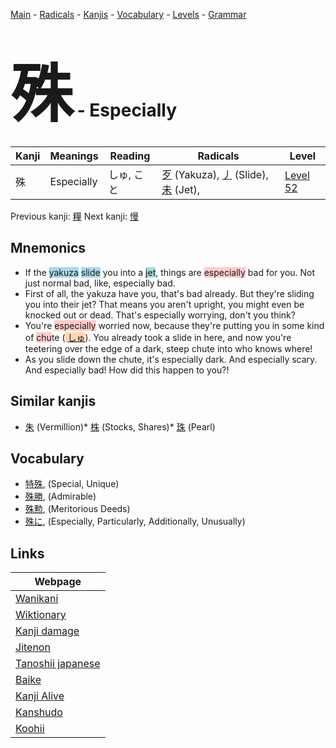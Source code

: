 <style> bigfont {font-size: 100px}</style>
[Main](../index.md) -
[Radicals](../radicals.md) -
[Kanjis](../kanjis.md) -
[Vocabulary](../vocabulary.md) -
[Levels](../levels.md) -
[Grammar](../grammar.md)
# <bigfont> 殊</bigfont> - Especially 

| Kanji | Meanings | Reading | Radicals | Level |
| --- | --- | --- | --- | --- |
| 殊 | Especially | しゅ, こと | [歹](../radicals/歹.md) (Yakuza), [丿](../radicals/丿.md) (Slide), [未](../radicals/未.md) (Jet),  | [Level 52](../levels/wk_level52.md) |

Previous kanji: [糧](糧.md) Next kanji: [慢](慢.md) 

## Mnemonics
 * If the <span style="background-color:#ADD8E6"> yakuza</span> <span style="background-color:#ADD8E6"> slide</span> you into a <span style="background-color:#ADD8E6"> jet</span>, things are <span style="background-color:#ffcccb"> especially</span> bad for you. Not just normal bad, like, especially bad.
* First of all, the yakuza have you, that's bad already. But they're sliding you into their jet? That means you aren't upright, you might even be knocked out or dead. That's especially worrying, don't you think?
* You're <span style="background-color:#ffcccb"> especially</span> worried now, because they're putting you in some kind of <span style="background-color:#ffcccb"> chu</span>te (<span style="background-color:#fed8b1"> [しゅ](https://jisho.org/search/しゅ)</span>). You already took a slide in here, and now you're teetering over the edge of a dark, steep chute into who knows where!
* As you slide down the chute, it's especially dark. And especially scary. And especially bad! How did this happen to you?!


## Similar kanjis
 * [朱](朱.md) (Vermillion)* [株](株.md) (Stocks, Shares)* [珠](珠.md) (Pearl)


## Vocabulary
 * [特殊](../vocabulary/殊.md), (Special, Unique)
* [殊勝](../vocabulary/殊.md), (Admirable)
* [殊勲](../vocabulary/殊.md), (Meritorious Deeds)
* [殊に](../vocabulary/殊.md), (Especially, Particularly, Additionally, Unusually)



## Links 

| Webpage |
| --- |
| [Wanikani          ](https://www.wanikani.com/kanji/殊) |
| [Wiktionary        ](https://en.wiktionary.org/wiki/殊) |
| [Kanji damage      ](http://www.kanjidamage.com/kanji/search?utf8=✓&q=殊) |
| [Jitenon           ](https://jitenon.com/kanji/殊) |
| [Tanoshii japanese ](https://www.tanoshiijapanese.com/dictionary/kanji.cfm?k=殊) |
| [Baike             ](https://baike.baidu.com/item/殊) |
| [Kanji Alive       ](https://app.kanjialive.com/殊) |
| [Kanshudo          ](https://www.kanshudo.com/searchmn?q=殊) |
| [Koohii            ](https://kanji.koohii.com/study/kanji/殊) |
